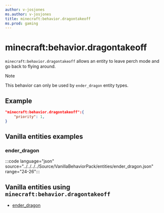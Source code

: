 ```yaml
---
author: v-josjones
ms.author: v-josjones
title: minecraft:behavior.dragontakeoff
ms.prod: gaming
---
```


# minecraft:behavior.dragontakeoff

`minecraft:behavior.dragontakeoff` allows an entity to leave perch mode and go back to flying around.

> [!NOTE]
> This behavior can only be used by `ender_dragon` entity types.

## Example

```json
"minecraft:behavior.dragontakeoff":{
    "priority": 1,
}
```

## Vanilla entities examples

### ender_dragon

:::code language="json" source="../../../../Source/VanillaBehaviorPack/entities/ender_dragon.json" range="24-26":::

## Vanilla entities using `minecraft:behavior.dragontakeoff`

- [ender_dragon](../../../../Source/VanillaBehaviorPack_Snippets/entities/ender_dragon.md)

